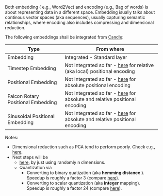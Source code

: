 Both embedding ( e.g., Word2Vec) and encoding (e.g., Bag of words) is about representing data in a different space. Embedding isually talks about continous vector spaces (aka sequences), usually capturing semantic relationships, where encoding also includes compressing and dimensional reduction. 

The following embeddings shall be integrated from [Candle](https://github.com/huggingface/candle):


| Type                  | From where                                                                                        |  
|-----------------------|---------------------------------------------------------------------------------------------------|
| Embedding         | Integrated - Standard layer | 
| Timestep Embedding         | Not Integrated so far - [here](https://github.com/huggingface/candle/blob/main/candle-transformers/src/models/stable_diffusion/embeddings.rs) for relative (aka local) positional encoding |  
| Positional Embedding         | Not Integrated so far - [here](https://github.com/huggingface/candle/blob/0c5eecbc0faa7e642210800c735ad8137d5a9e08/candle-transformers/src/models/segment_anything/prompt_encoder.rs#L25) for absolute positional encoding | 
| Falcon Rotary Positional Embedding         | Not Integrated so far - [here](https://github.com/huggingface/candle/blob/0c5eecbc0faa7e642210800c735ad8137d5a9e08/candle-transformers/src/models/falcon.rs#L163) for absolute and relative positional encoding | 
| Sinusoidal Positional Embedding         | Not Integrated so far - [here](https://github.com/huggingface/candle/blob/0c5eecbc0faa7e642210800c735ad8137d5a9e08/candle-transformers/src/models/marian.rs#L108) for absolute and relative positional encoding | 


Notes:
- Dimensional reduction such as PCA tend to perform poorly. Check e.g., [here](https://arxiv.org/abs/2205.11498). 
- Next steps will be
    * [here](https://arxiv.org/abs/2205.13147), by just using randomly n dimensions.
    * Quantization via
        - Converting to binary quatization (aka **hemming distance** ). Speedup is roughly a factor 3 (compare [here](https://huggingface.co/blog/embedding-quantization)).
        - Converting to scalar quantization (aka **integer** mapping). Speedup is roughly a factor 24 (compare [here](https://huggingface.co/blog/embedding-quantization)).

